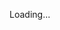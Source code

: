 Loading...
<!---
# 👋 Hi, I'm [Your Name]

I'm a graduate student with a strong foundation in **Applied Economics**, **Financial Economics**, and **Sustainable Supply Chains**, currently exploring the intersection of **data analytics**, **policy research**, and **sustainability in business and development**. I'm passionate about using econometrics and data science to uncover insights that support evidence-based decisions.

## 🎓 Academic Background

- 🎓 MSc in Applied Economics, BRAC University (Concentration: Financial Economics) 
- 🎓 MSc in Apparel & Fashion Business Management, Asian University for Women – CGPA 3.58 
- 🎓 BA in Economics (Minors in Finance and Mathematics), AUW – CGPA 3.93

## 💡 Research Interests

- Gender Diversity on Corporate Boards & Financial Performance  
- Energy Consumption & Human Development (Econometric Panel Data Models)  
- Sustainability Standards in the Textile Sector  
- Time Series Forecasting and Risk Analysis in Financial Markets

## 🛠 Skills

**Technical Tools:** STATA, R, MS Excel, LATEX, Figma  
**Econometrics & Analytics:** Regression Models, Time Series Analysis, 2SLS  
**Design & Documentation:** Canva, Adobe Illustrator, Academic Writing  
**Soft Skills:** Cross-cultural Communication, Attention to Detail, Analytical Thinking  
**Languages:** Bengali (Native), English (Proficient), Hindi & French (Conversational)

## 📊 Projects & Research

### 🔍 Energy Consumption and Human Development
**Thesis:** Applied 2SLS regression across 43 countries using STATA & R.  
**Key Insight:** Highlighted the non-linear impact of energy use on HDI over 30 years.

### 🧵 Sustainable Standards in Textiles  
**Research Associate @ CRB:** Mapped global sustainability certifications using data from ITC StandardsMap.  
**Impact:** Informed strategy for sustainable textile sourcing.

### 🧑‍🏫 Academic Materials Designer (Remote Role)
**Tools Used:** Figma, Adobe Illustrator  
**Achievement:** Delivered 150+ high-quality worksheets for K–12 learners within tight deadlines.

## 🌐 Experience Summary

- **Urmi Group** – Intern, Merchandising (Handled 170+ product styles & compliance documentation)
- **Centre for Responsible Business (India)** – Research on sustainability certifications
- **Dr. Myatt Academy of Learning (Canada)** – Long-term remote design work
- **AUW Science Summer School** – TA for computer coding program with MIT collaboration

## 📫 Let’s Connect!

- ✉️ Email: [your-email@example.com]  
- 🔗 LinkedIn: [your-linkedin]  
- 🌐 Portfolio Website: [if you have one]  


> _“Economics is everywhere, and understanding economics can help you make better decisions and lead a happier life.”_ – Tyler Cowen

--->
